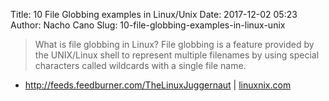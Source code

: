 Title: 10 File Globbing examples in Linux/Unix
Date: 2017-12-02 05:23
Author: Nacho Cano
Slug: 10-file-globbing-examples-in-linux-unix

> What is file globbing in Linux? File globbing is a feature provided by the
> UNIX/Linux shell to represent multiple filenames by using special characters
> called wildcards with a single file name.

- http://feeds.feedburner.com/TheLinuxJuggernaut | [linuxnix.com][]

  [linuxnix.com]: https://www.linuxnix.com/10-file-globbing-examples-linux-unix/
    "10 File Globbing examples in Linux/Unix"
